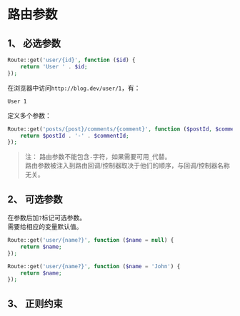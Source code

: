 # 路由参数
## 1、 必选参数
```php
Route::get('user/{id}', function ($id) {
    return 'User ' . $id;
});
```
在浏览器中访问`http://blog.dev/user/1`，有：  
```
User 1
```
定义多个参数：  
```php
Route::get('posts/{post}/comments/{comment}', function ($postId, $commentId) {
    return $postId . '-' . $commentId;
});
```
>注： 路由参数不能包含`-`字符，如果需要可用`_`代替。  
路由参数被注入到路由回调/控制器取决于他们的顺序，与回调/控制器名称无关。  

## 2、 可选参数
在参数后加`?`标记可选参数。  
需要给相应的变量默认值。  
```php
Route::get('user/{name?}', function ($name = null) {
    return $name;
});

Route::get('user/{name?}', function ($name = 'John') {
    return $name;
});
```

## 3、 正则约束
